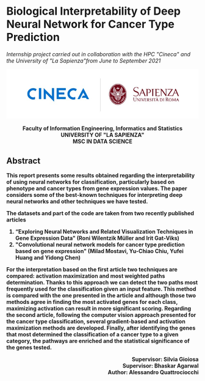 # Biological Interpretability of Deep Neural Network for Cancer Type Prediction
<i>Internship project carried out in collaboration with the HPC "Cineca" and the University of "La Sapienza"from June to September 2021</i>
<p align="center">
  <img src="https://github.com/qtt-alessandro/INTERNSHIP-CINECA/blob/main/README_img/logo.jpeg" />
</p>



<p align="center">
 <b>Faculty of Information Engineering, Informatics and Statistics <br />
UNIVERSITY OF "LA SAPIENZA" <br />
MSC IN DATA SCIENCE<b> <br />
</p>

## Abstract 
This report presents some results obtained regarding the interpretability of using neural
networks for classification, particularly based on phenotype and cancer types from
gene expression values. The paper considers some of the best-known techniques for interpreting
deep neural networks and other techniques we have tested.

The datasets and part of the code are taken from two recently published articles
1. “Exploring Neural Networks and Related Visualization Techniques in Gene Expression Data" (Roni Wilentzik Müller and Irit Gat-Viks)
2. "Convolutional neural network models for cancer type prediction based on gene expression" (Milad Mostavi, Yu-Chiao Chiu, Yufei Huang and Yidong Chen) 

For the interpretation based on the first article two techniques are
compared: activation maximization and most weighted paths determination.
Thanks to this approach we can detect the two paths most frequently used for the classification given an input feature.
This method is compared with the one presented in the article and although those two methods agree in finding the most
activated genes for each class, maximizing activation can result in more significant scoring.
Regarding the second article, following the computer vision approach presented for the cancer type classification,
several gradient-based and activation maximization methods are developed. 
Finally, after identifying the genes that most determined the classification of a cancer type to a given category, the pathways are enriched and the statistical significance of the genes tested.  



<p align="right">
 <b>Supervisor:</b> Silvia Gioiosa <br />
 <b>Supervisor:</b> Bhaskar Agarwal<br />
  <b>Author:</b> Alessandro Quattrociocchi <br />
</p>

